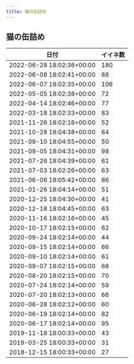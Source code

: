 ```yaml
---
title: 猫の缶詰め
---
```

## 猫の缶詰め

|日付|イイネ数|
|-|-|
|2022-06-28 18:02:36+00:00|180|
|2022-06-08 18:02:41+00:00|88|
|2022-06-07 18:02:35+00:00|106|
|2022-05-05 18:02:38+00:00|72|
|2022-04-14 18:02:46+00:00|77|
|2022-03-18 18:02:33+00:00|83|
|2021-11-26 18:02:16+00:00|52|
|2021-10-28 18:04:38+00:00|64|
|2021-09-10 18:04:55+00:00|50|
|2021-09-05 18:04:31+00:00|98|
|2021-07-26 18:04:39+00:00|61|
|2021-07-03 18:02:26+00:00|63|
|2021-06-06 18:05:42+00:00|86|
|2021-01-26 18:04:14+00:00|51|
|2020-12-25 18:04:30+00:00|41|
|2020-12-18 18:04:45+00:00|63|
|2020-11-16 18:02:16+00:00|45|
|2020-10-17 18:02:15+00:00|62|
|2020-09-24 18:02:14+00:00|44|
|2020-09-15 18:02:14+00:00|66|
|2020-09-10 18:02:14+00:00|61|
|2020-09-07 18:02:15+00:00|66|
|2020-08-20 18:02:15+00:00|70|
|2020-07-24 18:02:14+00:00|59|
|2020-07-20 18:02:13+00:00|66|
|2020-06-28 18:02:12+00:00|60|
|2020-06-19 18:02:14+00:00|82|
|2020-06-17 18:02:14+00:00|95|
|2019-11-18 18:00:33+00:00|43|
|2019-03-25 18:00:33+00:00|31|
|2018-12-15 18:00:33+00:00|27|
